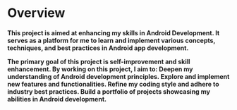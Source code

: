 <h1>Overview<h4>

This project is aimed at enhancing my skills in Android Development. It serves as a platform for me to learn and implement various concepts, techniques, and best practices in Android app development.

The primary goal of this project is self-improvement and skill enhancement. By working on this project, I aim to:
Deepen my understanding of Android development principles.
Explore and implement new features and functionalities.
Refine my coding style and adhere to industry best practices.
Build a portfolio of projects showcasing my abilities in Android development.
